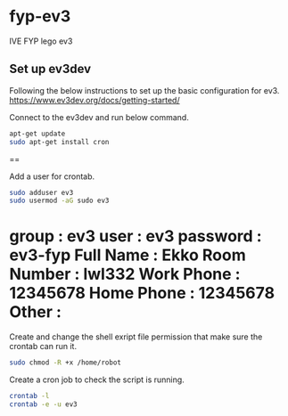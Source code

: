 # fyp-ev3
IVE FYP lego ev3 

## Set up ev3dev
Following the below instructions to set up the basic configuration for ev3.
https://www.ev3dev.org/docs/getting-started/

Connect to the ev3dev and run below command.
```bash
apt-get update
sudo apt-get install cron
```
==

Add a user for crontab.
```bash
sudo adduser ev3
sudo usermod -aG sudo ev3
```
group : ev3
user : ev3
password : ev3-fyp
Full Name : Ekko
Room Number : lwl332
Work Phone : 12345678
Home Phone : 12345678
Other : 
==

Create and change the shell exript file permission that make sure the crontab can run it.
```bash
sudo chmod -R +x /home/robot
```

Create a cron job to check the script is running.
```bash
crontab -l
crontab -e -u ev3
```

